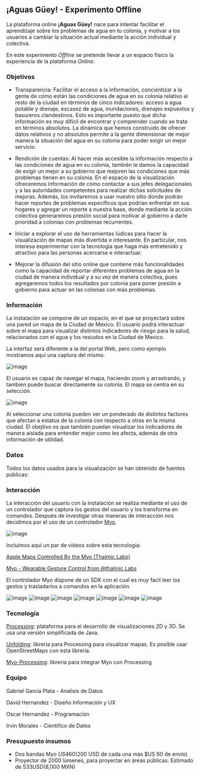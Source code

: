 ## ¡Aguas Güey! - Experimento Offline

La plataforma online **¡Aguas Güey!** nace para intentar facilitar el aprendizaje sobre los problemas de agua en tu colonia, y motivar a los usuarios a cambiar la situación actual mediante la acción individual y colectiva.

En este experimento *Offline* se pretende llevar a un espacio físico la experiencia de la plataforma *Online*.

### Objetivos

* Transparencia: Facilitar el acceso a la información, concientizar a la gente de cómo están las condiciones de agua en su colonia relativo al resto de la ciudad en términos de cinco indicadores: acceso a agua potable y drenaje, escasez de agua, inundaciones, drenajes expuestos y basureros clandestinos. Esto es importante puesto que dicha información es muy difícil de encontrar y comprender cuando se trata en términos absolutos. La dinámica que hemos construido de ofrecer datos relativos y no absolutos permite a la gente dimensionar de mejor manera la situación del agua en su colonia para poder exigir un mejor servicio.  

* Rendición de cuentas: Al hacer más accesible la información respecto a las condiciones de agua en su colonia, también le damos la capacidad  de exigir un mejor a su gobierno que mejoren las condiciones que más problemas tienen en su colonia. En el espacio de la visualización ofreceremos información de cómo contactar a sus jefes delegacionales y a las autoridades competentes para realizar dichas solicitudes de mejoras. Además, los invitaremos a usar nuestro sitio donde podrán hacer reportes de problemas específicos que podrían enfrentar en sus hogares  y agregar un reporte a nuestra base, donde mediante la acción colectiva generaremos presión social para motivar al gobierno a darle prioridad a colonias con problemas recurrentes.  

* Iniciar a explorar el uso de herramientas lúdicas para hacer la visualización de mapas más divertida e interesante. En particular, nos interesa experimentar con la tecnología que haga más entretenido y atractivo para las personas acercarse e interactuar.

* Mejorar la difusión del sitio online que contiene más funcionalidades como la capacidad de reportar diferentes problemas de agua en la ciudad de manera individual y a su vez de manera colectiva, pues agregaremos todos los resultados por colonia para poner presión a gobierno para actuar en  las colonias con más problemas.  


### Información

La instalación se compone de un espacio, en el que se proyectará sobre una pared un mapa de la Ciudad de Mexico. El usuario podrá interactuar sobre el mapa para visualizar distintos indicadores de riesgo para la salud, relacionados con el agua y los resiudos en la Ciudad de Mexico.

La interfaz será diferente a la del portal Web, pero como ejemplo mostramos aquí una captura del mismo.

![image](docs/images/capture_web_2.png)

El usuario es capaz de navegar el mapa, haciendo zoom y arrastrando, y también puede buscar directamente su colonia. El mapa se centra en su selección.

![image](docs/images/capture_web_1.png)

Al seleccionar una colonia pueden ver un ponderado de distintos factores que afectan a estatus de la colonia con respecto a otras en la misma ciudad. El obejtivo es que también puedan visualizar los indicadores de manera aislada para entender mejor como les afecta, además de otra información de utilidad.

### Datos

Todos los datos usados para la visualización se han obtenido de fuentes publicas:



### Interacción

La interacción del usuario con la instalación se realiza mediante el uso de un controlador que captura los gestos del usuario y los transforma en comandos. Después de investigar otras maneras de interacción nos decidimos por el uso de un controlador [Myo](https://www.thalmic.com/en/myo/). 

![image](docs/images/sketch_aguas_offline.jpg)

Incluimos aquí un par de vídeos sobre esta tecnología:

[Apple Maps Controlled By the Myo (Thalmic Labs)](https://www.youtube.com/watch?v=bhihb6_LsEs)

[Myo - Wearable Gesture Control from @thalmic Labs](https://www.youtube.com/watch?v=oWu9TFJjHaM)

El controlador Myo dispone de un SDK con el cual es muy facil leer los gestos y trasladarlos a comandos en la aplicación.

![image](docs/images/myo/solid_grey_LH_double_tap@2x.png)
![image](docs/images/myo/solid_grey_LH_fist@2x.png)
![image](docs/images/myo/solid_grey_LH_spread_fingers@2x.png)
![image](docs/images/myo/solid_grey_LH_wave_left@2x.png)
![image](docs/images/myo/solid_grey_LH_wave_right@2x.png)
![image](docs/images/myo/solid_grey_pan@2x.png)
![image](docs/images/myo/solid_grey_rotate@2x.png)

### Tecnología

[Processing](https://processing.org/): plataforma para el desarrollo de visualizaciones 2D y 3D. Se usa una versión simplificada de Java.

[Unfolding](http://unfoldingmaps.org/): libreria para Processing para visualizar mapas. Es posible usar OpenStreetMaps con esta librería.

[Myo-Processing](https://github.com/nok/myo-processing): libreria para integrar Myo con Processing

### Equipo

Gabriel García Plata - Analisis de Datos

David Hernandez - Diseño Información y UX

Oscar Hernandez - Programación

Irvin Morales - Cientifico de Datos

### Presupuesto insumos

* Dos bandas Myo $US 460 ($200 USD de cada una más $US 60 de envío)
* Proyector de 2000 lúmenes, para proyectar en áreas públicas. Estimado de $533 USD ($8,000 MXN)




